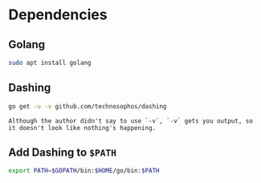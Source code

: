 # Dependencies

## Golang

```bash
sudo apt install golang
```

## Dashing

```bash
go get -u -v github.com/technosophos/dashing
```

```{note}
Although the author didn't say to use `-v`, `-v` gets you output, so it doesn't look like nothing's happening.
```

## Add Dashing to `$PATH`

```bash
export PATH=$GOPATH/bin:$HOME/go/bin:$PATH
```